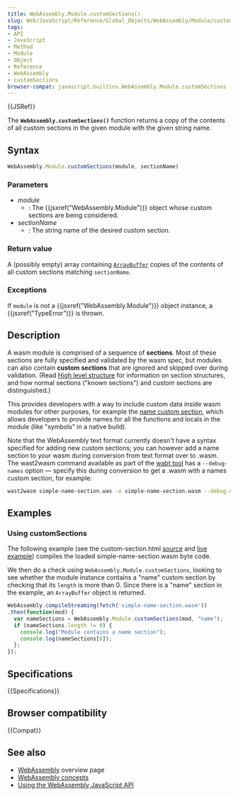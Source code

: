 ```yaml
---
title: WebAssembly.Module.customSections()
slug: Web/JavaScript/Reference/Global_Objects/WebAssembly/Module/customSections
tags:
- API
- JavaScript
- Method
- Module
- Object
- Reference
- WebAssembly
- customSections
browser-compat: javascript.builtins.WebAssembly.Module.customSections
---
```

{{JSRef}}

The **`WebAssembly.customSections()`** function returns a copy of the contents
of all custom sections in the given module with the given string name.

## Syntax

```js
WebAssembly.Module.customSections(module, sectionName)
```

### Parameters

*   *module*
    *   : The {{jsxref("WebAssembly.Module")}} object whose custom
        sections are being considered.
*   *sectionName*
    *   : The string name of the desired custom section.

### Return value

A (possibly empty) array containing
[`ArrayBuffer`](/en-US/docs/Web/API/ArrayBuffer "The documentation about this has not yet been written; please consider contributing!")
copies of the contents of all custom sections matching `sectionName`.

### Exceptions

If `module` is not a {{jsxref("WebAssembly.Module")}} object
instance, a {{jsxref("TypeError")}} is thrown.

## Description

A wasm module is comprised of a sequence of **sections**. Most of these sections
are fully specified and validated by the wasm spec, but modules can also contain
**custom sections** that are ignored and skipped over during validation. (Read
[High level structure](https://github.com/WebAssembly/design/blob/master/BinaryEncoding.md#high-level-structure)
for information on section structures, and how normal sections ("known
sections") and custom sections are distinguished.)

This provides developers with a way to include custom data inside wasm modules
for other purposes, for example the
[name custom section](https://github.com/WebAssembly/design/blob/master/BinaryEncoding.md#name-section),
which allows developers to provide names for all the functions and locals in the
module (like "symbols" in a native build).

Note that the WebAssembly text format currently doesn't have a syntax specified
for adding new custom sections; you can however add a name section to your wasm
during conversion from text format over to .wasm. The wast2wasm command
available as part of the [wabt tool](https://github.com/webassembly/wabt) has a
`--debug-names` option — specify this during conversion to get a .wasm with a
names custom section, for example:

```bash
wast2wasm simple-name-section.was -o simple-name-section.wasm --debug-names
```

## Examples

### Using customSections

The following example (see the custom-section.html
[source](https://github.com/mdn/webassembly-examples/blob/master/other-examples/custom-section.html)
and
[live example](https://mdn.github.io/webassembly-examples/other-examples/custom-section.html))
compiles the loaded simple-name-section.wasm byte code.

We then do a check using `WebAssembly.Module.customSections`, looking to see
whether the module instance contains a "name" custom section by checking that
its `length` is more than 0. Since there is a "name" section in the example, an
`ArrayBuffer` object is returned.

```js
WebAssembly.compileStreaming(fetch('simple-name-section.wasm'))
.then(function(mod) {
  var nameSections = WebAssembly.Module.customSections(mod, "name");
  if (nameSections.length != 0) {
    console.log("Module contains a name section");
    console.log(nameSections[0]);
  };
});
```

## Specifications

{{Specifications}}

## Browser compatibility

{{Compat}}

## See also

*   [WebAssembly](/en-US/docs/WebAssembly) overview page
*   [WebAssembly concepts](/en-US/docs/WebAssembly/Concepts)
*   [Using the WebAssembly JavaScript API](/en-US/docs/WebAssembly/Using_the_JavaScript_API)
